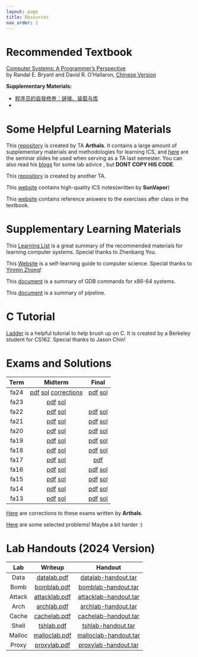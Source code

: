 ```yaml
---
layout: page
title: Resources
nav_order: 2
---
```


# Recommended Textbook

[Computer Systems: A Programmer’s Perspective](/ICS-Fall25/assets/CSAPP-第三版-英文版.pdf)  
by Randal E. Bryant and David R. O’Hallaron, [Chinese Version](/ICS-Fall25/assets/CSAPP-第三版-中文版.pdf)

**Supplementary Materials:**

- [程序员的自我修养：链接、装载与库](https://awesome-programming-books.github.io/others/%E7%A8%8B%E5%BA%8F%E5%91%98%E7%9A%84%E8%87%AA%E6%88%91%E4%BF%AE%E5%85%BB%EF%BC%9A%E9%93%BE%E6%8E%A5%E3%80%81%E8%A3%85%E8%BD%BD%E4%B8%8E%E5%BA%93.pdf)
- 
# Some Helpful Learning Materials

This [repository](https://github.com/zhuozhiyongde/Introduction-to-Computer-System-2023Fall-PKU) is created by TA **Arthals**. It contains a large amount of supplementary materials and methodologies for learning ICS, and [here](https://slide.huh.moe/) are the seminar slides he used when serving as a TA last semester. You can also read his [blogs](https://arthals.ink/) for some lab advice , but **DONT COPY HIS CODE**.

This [repository](https://github.com/vwOvOwv/2024-Fall-ICS-TA) is created by another TA.

This [website](https://www.sunvapor.site/about) contains high-quality ICS notes(written by **SunVapor**)

This [website](https://dreamanddead.github.io/CSAPP-3e-Solutions/) contains reference answers to the exercises after class in the textbook.

# Supplementary Learning Materials

This [Learning List](/ICS-Fall25/assets/Computer_Systems_Learning_Resources.pdf) is a great summary of the recommended materials for learning computer systems. Special thanks to Zhenbang You.

This [Website](https://csdiy.wiki/) is a self-learning guide to computer science. Special thanks to [Yinmin Zhong](https://yinminzhong.com/)!

This [document](/ICS-Fall25/assets/gdbnotes-x86-64.pdf) is a summary of GDB commands for x86-64 systems.

This [document](/ICS-Fall25/assets/pipeline.pdf) is a summary of pipeline.

# C Tutorial

[Ladder](https://cs162.org/ladder/) is a helpful tutorial to help brush up on C. It is created by a Berkeley student for CS162. Special thanks to Jason Chin!

# Exams and Solutions

| Term  |                                                                           Midterm                                                                            |                                                   Final                                                    |
| :---: | :----------------------------------------------------------------------------------------------------------------------------------------------------------: | :--------------------------------------------------------------------------------------------------------: |
| fa24  | [pdf](/ICS-Fall25/assets/exam/pdf/2024期中.pdf) [sol](/ICS-Fall25/assets/exam/sol/2024期中.pdf) [corrections](/ICS-Fall25/assets/exam/sol/2024期中-勘误.pdf) |      [pdf](/ICS-Fall25/assets/exam/pdf/2024期末.pdf) [sol](/ICS-Fall25/assets/exam/sol/2024期末.pdf)       |
| fa23  |                               [pdf](/ICS-Fall25/assets/exam/pdf/2023期中.pdf) [sol](/ICS-Fall25/assets/exam/sol/2023期中.pdf)                                |                                                                                                            |
| fa22  |                               [pdf](/ICS-Fall25/assets/exam/pdf/2022期中.pdf) [sol](/ICS-Fall25/assets/exam/sol/2022期中.pdf)                                |      [pdf](/ICS-Fall25/assets/exam/pdf/2022期末.pdf) [sol](/ICS-Fall25/assets/exam/sol/2022期末.pdf)       |
| fa21  |                               [pdf](/ICS-Fall25/assets/exam/pdf/2021期中.pdf) [sol](/ICS-Fall25/assets/exam/sol/2021期中.pdf)                                |      [pdf](/ICS-Fall25/assets/exam/pdf/2021期末.pdf) [sol](/ICS-Fall25/assets/exam/sol/2021期末.zip)       |
| fa20  |                               [pdf](/ICS-Fall25/assets/exam/pdf/2020期中.pdf) [sol](/ICS-Fall25/assets/exam/sol/2020期中.pdf)                                | [pdf](/ICS-Fall25/assets/exam/pdf/2020期末.pdf) [sol](/ICS-Fall25/assets/exam/sol/2020期末.pdf) |
| fa19  |                               [pdf](/ICS-Fall25/assets/exam/pdf/2019期中.pdf) [sol](/ICS-Fall25/assets/exam/sol/2019期中.pdf)                                | [pdf](/ICS-Fall25/assets/exam/pdf/2019期末.pdf) [sol](/ICS-Fall25/assets/exam/sol/2019期末.pdf) |
| fa18  |                               [pdf](/ICS-Fall25/assets/exam/pdf/2018期中.pdf) [sol](/ICS-Fall25/assets/exam/sol/2018期中.pdf)                                |      [pdf](/ICS-Fall25/assets/exam/pdf/2018期末.pdf) [sol](/ICS-Fall25/assets/exam/sol/2018期末.pdf)       |
| fa17  |                               [pdf](/ICS-Fall25/assets/exam/pdf/2017期中.pdf) [sol](/ICS-Fall25/assets/exam/sol/2017期中.pdf)                                |                              [pdf](/ICS-Fall25/assets/exam/pdf/2017期末.pdf)                               |
| fa16  |                               [pdf](/ICS-Fall25/assets/exam/pdf/2016期中.pdf) [sol](/ICS-Fall25/assets/exam/sol/2016期中.pdf)                                |      [pdf](/ICS-Fall25/assets/exam/pdf/2016期末.pdf) [sol](/ICS-Fall25/assets/exam/sol/2016期末.pdf)       |
| fa15  |                               [pdf](/ICS-Fall25/assets/exam/pdf/2015期中.pdf) [sol](/ICS-Fall25/assets/exam/sol/2015期中.pdf)                                |      [pdf](/ICS-Fall25/assets/exam/pdf/2015期末.pdf) [sol](/ICS-Fall25/assets/exam/sol/2015期末.pdf)       |
| fa14  |                               [pdf](/ICS-Fall25/assets/exam/pdf/2014期中.pdf) [sol](/ICS-Fall25/assets/exam/sol/2014期中.pdf)                                |       [pdf](/ICS-Fall25/assets/exam/pdf/14期末.pdf) [sol](/ICS-Fall25/assets/exam/sol/2014期末.pdf)        |
| fa13  |                               [pdf](/ICS-Fall25/assets/exam/pdf/2013期中.pdf) [sol](/ICS-Fall25/assets/exam/sol/2013期中.pdf)                                |       [pdf](/ICS-Fall25/assets/exam/pdf/13期末.pdf) [sol](/ICS-Fall25/assets/exam/sol/2013期末.pdf)        |

[Here](https://github.com/zhuozhiyongde/Introduction-to-Computer-System-2023Fall-PKU/blob/main/%E5%BE%80%E5%B9%B4%E9%A2%98/%E6%9C%9F%E6%9C%AB/%E6%9C%9F%E6%9C%AB%E5%BE%80%E5%B9%B4%E9%A2%98%E5%8B%98%E8%AF%AF%E3%80%81%E8%AF%A6%E8%A7%A3%20by%20Arthals.pdf) are corrections to these exams written by **Arthals**.

[Here](https://github.com/Firefly-lh/ICS-Fall25/tree/main/assets/exercise) are some selected problems! Maybe a bit harder :)

# Lab Handouts (2024 Version)

|  Lab   |                        Writeup                        |                                Handout                                |
| :----: | :---------------------------------------------------: | :-------------------------------------------------------------------: |
|  Data  |   [datalab.pdf](/ICS-Fall25/assets/lab/datalab.pdf)   |   [datalab-handout.tar](/ICS-Fall25/assets/lab/datalab-handout.tar)   |
|  Bomb  |   [bomblab.pdf](/ICS-Fall25/assets/lab/bomblab.pdf)   |   [bomblab-handout.tar](/ICS-Fall25/assets/lab/bomblab-handout.tar)   |
| Attack | [attacklab.pdf](/ICS-Fall25/assets/lab/attacklab.pdf) | [attacklab-handout.tar](/ICS-Fall25/assets/lab/attacklab-handout.tar) |
|  Arch  |   [archlab.pdf](/ICS-Fall25/assets/lab/archlab.pdf)   |   [archlab-handout.tar](/ICS-Fall25/assets/lab/archlab-handout.tar)   |
| Cache  |  [cachelab.pdf](/ICS-Fall25/assets/lab/cachelab.pdf)  |  [cachelab-handout.tar](/ICS-Fall25/assets/lab/cachelab-handout.tar)  |
| Shell  |    [tshlab.pdf](/ICS-Fall25/assets/lab/tshlab.pdf)    |    [tshlab-handout.tar](/ICS-Fall25/assets/lab/tshlab-handout.tar)    |
| Malloc | [malloclab.pdf](/ICS-Fall25/assets/lab/malloclab.pdf) | [malloclab-handout.tar](/ICS-Fall25/assets/lab/malloclab-handout.tar) |
| Proxy  |  [proxylab.pdf](/ICS-Fall25/assets/lab/proxylab.pdf)  |  [proxylab-handout.tar](/ICS-Fall25/assets/lab/proxylab-handout.tar)  |